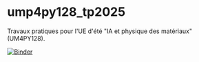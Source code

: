 # ump4py128_tp2025

Travaux pratiques pour l'UE d'été "IA et physique des matériaux" (UM4PY128). 

[![Binder](https://mybinder.org/badge_logo.svg)]([https://mybinder.org/v2/gh/LucasLorenzi13/ue_ml_perso/main])

